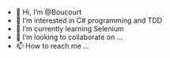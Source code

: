 - 👋 Hi, I’m @Boucourt
- 👀 I’m interested in C# programming and TDD
- 🌱 I’m currently learning Selenium
- 💞️ I’m looking to collaborate on ...
- 📫 How to reach me ...

<!---
Boucourt/Boucourt is a ✨ special ✨ repository because its `README.md` (this file) appears on your GitHub profile.
You can click the Preview link to take a look at your changes.
--->
